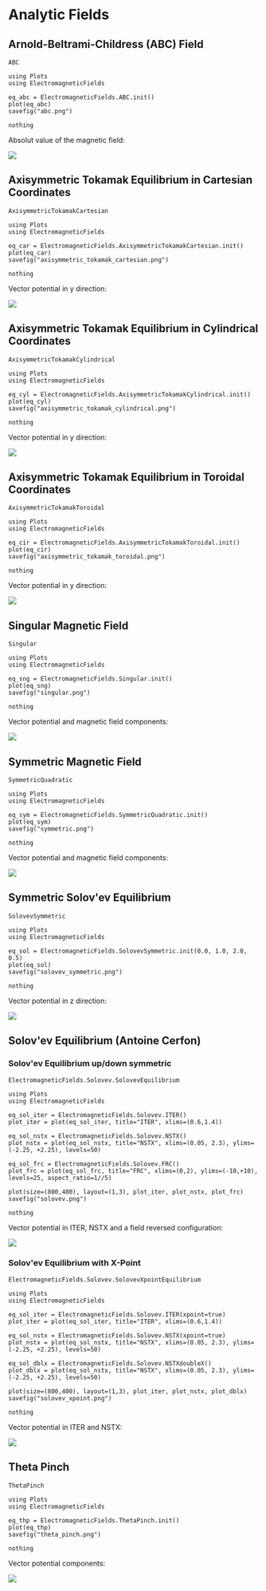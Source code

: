 
# Analytic Fields


## Arnold-Beltrami-Childress (ABC) Field

```@docs
ABC
```
```@eval
using Plots
using ElectromagneticFields

eq_abc = ElectromagneticFields.ABC.init()
plot(eq_abc)
savefig("abc.png")

nothing
```

Absolut value of the magnetic field:

![](abc.png)



## Axisymmetric Tokamak Equilibrium in Cartesian Coordinates

```@docs
AxisymmetricTokamakCartesian
```
```@eval
using Plots
using ElectromagneticFields

eq_car = ElectromagneticFields.AxisymmetricTokamakCartesian.init()
plot(eq_car)
savefig("axisymmetric_tokamak_cartesian.png")

nothing
```

Vector potential in y direction:

![](axisymmetric_tokamak_cartesian.png)



## Axisymmetric Tokamak Equilibrium in Cylindrical Coordinates

```@docs
AxisymmetricTokamakCylindrical
```
```@eval
using Plots
using ElectromagneticFields

eq_cyl = ElectromagneticFields.AxisymmetricTokamakCylindrical.init()
plot(eq_cyl)
savefig("axisymmetric_tokamak_cylindrical.png")

nothing
```

Vector potential in y direction:

![](axisymmetric_tokamak_cylindrical.png)



## Axisymmetric Tokamak Equilibrium in Toroidal Coordinates

```@docs
AxisymmetricTokamakToroidal
```
```@eval
using Plots
using ElectromagneticFields

eq_cir = ElectromagneticFields.AxisymmetricTokamakToroidal.init()
plot(eq_cir)
savefig("axisymmetric_tokamak_toroidal.png")

nothing
```

Vector potential in y direction:

![](axisymmetric_tokamak_toroidal.png)



## Singular Magnetic Field

```@docs
Singular
```
```@eval
using Plots
using ElectromagneticFields

eq_sng = ElectromagneticFields.Singular.init()
plot(eq_sng)
savefig("singular.png")

nothing
```

Vector potential and magnetic field components:

![](singular.png)



## Symmetric Magnetic Field

```@docs
SymmetricQuadratic
```
```@eval
using Plots
using ElectromagneticFields

eq_sym = ElectromagneticFields.SymmetricQuadratic.init()
plot(eq_sym)
savefig("symmetric.png")

nothing
```

Vector potential and magnetic field components:

![](symmetric.png)



## Symmetric Solov'ev Equilibrium

```@docs
SolovevSymmetric
```

```@eval
using Plots
using ElectromagneticFields

eq_sol = ElectromagneticFields.SolovevSymmetric.init(0.0, 1.0, 2.0, 0.5)
plot(eq_sol)
savefig("solovev_symmetric.png")

nothing
```

Vector potential in z direction:

![](solovev_symmetric.png)



## Solov'ev Equilibrium (Antoine Cerfon)

### Solov'ev Equilibrium up/down symmetric

```@docs
ElectromagneticFields.Solovev.SolovevEquilibrium
```

```@eval
using Plots
using ElectromagneticFields

eq_sol_iter = ElectromagneticFields.Solovev.ITER()
plot_iter = plot(eq_sol_iter, title="ITER", xlims=(0.6,1.4))

eq_sol_nstx = ElectromagneticFields.Solovev.NSTX()
plot_nstx = plot(eq_sol_nstx, title="NSTX", xlims=(0.05, 2.3), ylims=(-2.25, +2.25), levels=50)

eq_sol_frc = ElectromagneticFields.Solovev.FRC()
plot_frc = plot(eq_sol_frc, title="FRC", xlims=(0,2), ylims=(-10,+10), levels=25, aspect_ratio=1//5)

plot(size=(800,400), layout=(1,3), plot_iter, plot_nstx, plot_frc)
savefig("solovev.png")

nothing
```

Vector potential in ITER, NSTX and a field reversed configuration:

![](solovev.png)



### Solov'ev Equilibrium with X-Point

```@docs
ElectromagneticFields.Solovev.SolovevXpointEquilibrium
```

```@eval
using Plots
using ElectromagneticFields

eq_sol_iter = ElectromagneticFields.Solovev.ITER(xpoint=true)
plot_iter = plot(eq_sol_iter, title="ITER", xlims=(0.6,1.4))

eq_sol_nstx = ElectromagneticFields.Solovev.NSTX(xpoint=true)
plot_nstx = plot(eq_sol_nstx, title="NSTX", xlims=(0.05, 2.3), ylims=(-2.25, +2.25), levels=50)

eq_sol_dblx = ElectromagneticFields.Solovev.NSTXdoubleX()
plot_dblx = plot(eq_sol_nstx, title="NSTX", xlims=(0.05, 2.3), ylims=(-2.25, +2.25), levels=50)

plot(size=(800,400), layout=(1,3), plot_iter, plot_nstx, plot_dblx)
savefig("solovev_xpoint.png")

nothing
```

Vector potential in ITER and NSTX:

![](solovev_xpoint.png)



## Theta Pinch

```@docs
ThetaPinch
```
```@eval
using Plots
using ElectromagneticFields

eq_thp = ElectromagneticFields.ThetaPinch.init()
plot(eq_thp)
savefig("theta_pinch.png")

nothing
```

Vector potential components:

![](theta_pinch.png)


